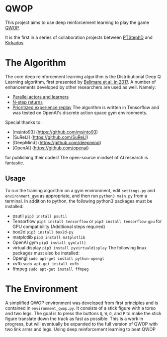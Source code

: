 # QWOP
This project aims to use deep reinforcement learning to play the game [QWOP](http://www.foddy.net/Athletics.html). 

It is the first in a series of collaboration projects between [PTStephD](https://github.com/PTStephD) and [Kirkados](https://github.com/Kirkados)

The Algorithm
=============
The core deep reinforcement learning algorithm is the Distributional Deep Q Learning algorithm, first presented by [Bellmare et al. in 2017](https://arxiv.org/pdf/1707.06887). A number of enhancements developed by other researchers are used as well. Namely:
+ [Parallel actors and learners](https://arxiv.org/pdf/1602.01783)
+ [N-step returns](https://arxiv.org/pdf/1602.01783)
+ [Prioritized experience replay](http://arxiv.org/abs/1511.05952)
The algorithm is written in Tensorflow and was tested on OpenAI's discrete action space gym environments.

Special thanks to:
+ [msinto93] (https://github.com/msinto93)
+ [SuReLI]   (https://github.com/SuReLI)
+ [DeepMind] (https://github.com/deepmind)
+ [OpenAI]   (https://github.com/openai)

for publishing their codes! The open-source mindset of AI research is fantastic.

Usage
-----
To run the training algorithm on a gym environment, edit `settings.py` and `environment_gym` as appropriate, and then run
`python3 main.py` from a terminal.
In addition to python, the following python3 packages must be installed:
+ psutil `pip3 install psutil`
+ Tensorflow `pip3 install tensorflow` or `pip3 install tensorflow-gpu` for GPU compatibility (Additional steps required)
+ box2d `pip3 install box2d-py`
+ matplotlib `pip3 install matplotlib`
+ OpenAI gym `pip3 install gym[all]`
+ virtual display `pip3 install pyvirtualdisplay`
The following linux packages must also be installed:
+ Opengl `sudo apt-get install python-opengl`
+ xvfb `sudo apt-get install xvfb`
+ ffmpeg `sudo apt-get install ffmpeg`

The Environment
===============
A simplified QWOP environment was developed from first principles and is contained in `environment_qwop.py`. It consists of a stick figure with a torso and two legs. The goal is to press the buttons `Q`, `W`, `O`, and `P` to make the stick figure translate down the track as fast as possible. This is a work in progress, but will eventually be expanded to the full version of QWOP with two link arms and legs.
Using deep reinforcement learning to beat QWOP
